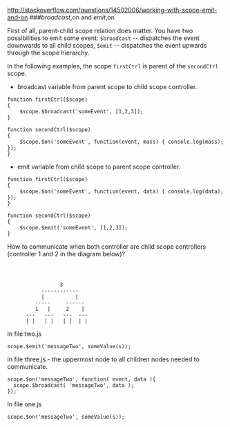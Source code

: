 http://stackoverflow.com/questions/14502006/working-with-scope-emit-and-on
###$broadcast,$on and $emit,$on

First of all, parent-child scope relation does matter. You have two possibilities to emit some event:
`$broadcast` -- dispatches the event downwards to all child scopes,
`$emit` -- dispatches the event upwards through the scope hierarchy.

In the following examples, the scope `firstCtrl` is parent of the `secondCtrl` scope.

* broadcast variable from parent scope to child scope controller. 

```
function firstCtrl($scope)
{
    $scope.$broadcast('someEvent', [1,2,3]);
}

function secondCtrl($scope)
{
    $scope.$on('someEvent', function(event, mass) { console.log(mass); });
}
```

* emit variable from child scope to parent scope controller. 

```
function firstCtrl($scope)
{
    $scope.$on('someEvent', function(event, data) { console.log(data); });
}

function secondCtrl($scope)
{
    $scope.$emit('someEvent', [1,2,3]);
}
```




How to communicate when both controller are child scope controllers (controller 1 and 2 in the diagram below)?

```



                 3
           ------------
           |          |
         -----     ------
         1   |     2    |
      ---   ---   ---  ---
      | |   | |   | |  | |
```

In file two.js
```
scope.$emit('messageTwo', someValue(s));
```

In file three.js - the uppermost node to all children nodes needed to communicate.
```
scope.$on('messageTwo', function( event, data ){
  scope.$broadcast( 'messageTwo', data );
});
```
In file one.js

```
scope.$on('messageTwo', someValue(s));
```
